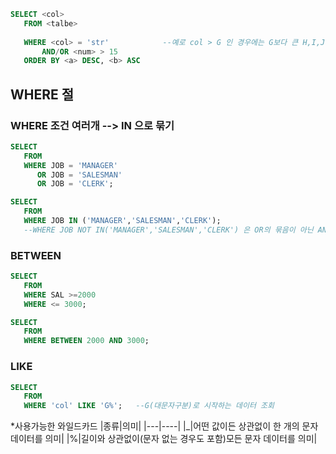 ```sql
SELECT <col>
   FROM <talbe>
   
   WHERE <col> = 'str'            --예로 col > G 인 경우에는 G보다 큰 H,I,J...Z 로 시작되는 것 걸러진다!  물론 단어비교도 
       AND/OR <num> > 15
   ORDER BY <a> DESC, <b> ASC
```


## WHERE 절
### WHERE 조건 여러개 --> IN 으로 묶기
```sql
SELECT
   FROM
   WHERE JOB = 'MANAGER'
      OR JOB = 'SALESMAN'
      OR JOB = 'CLERK';
```
```SQL
SELECT
   FROM
   WHERE JOB IN ('MANAGER','SALESMAN','CLERK');
   --WHERE JOB NOT IN('MANAGER','SALESMAN','CLERK') 은 OR의 묶음이 아닌 AND의 묶음으로, 모두 아닌 것들 이다.
```


### BETWEEN
```SQL
SELECT 
   FROM
   WHERE SAL >=2000
   WHERE <= 3000;
```
```SQL
SELECT
   FROM
   WHERE BETWEEN 2000 AND 3000;
```


### LIKE
```SQL
SELECT
   FROM
   WHERE 'col' LIKE 'G%';   --G(대문자구분)로 시작하는 데이터 조회
```

\*사용가능한 와일드카드
|종류|의미|
|---|----|
|\_|어떤 값이든 상관없이 한 개의 문자 데이터를 의미|
|%|길이와 상관없이(문자 없는 경우도 포함)모든 문자 데이터를 의미|
